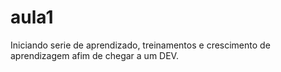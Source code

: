 # aula1
Iniciando serie de aprendizado, treinamentos e crescimento de aprendizagem afim de chegar a um DEV.

